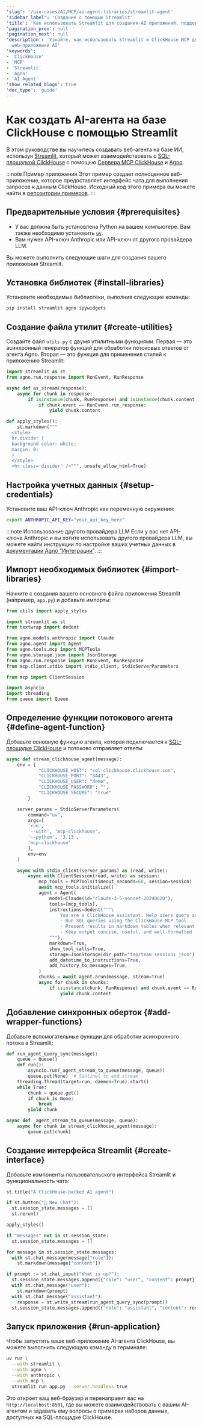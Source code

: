 ```yaml
---
'slug': '/use-cases/AI/MCP/ai-agent-libraries/streamlit-agent'
'sidebar_label': 'Создание с помощью Streamlit'
'title': 'Как использовать Streamlit для создания AI приложений, поддерживающих ClickHouse'
'pagination_prev': null
'pagination_next': null
'description': 'Узнайте, как использовать Streamlit и ClickHouse MCP для создания
  web-приложений AI'
'keywords':
- 'ClickHouse'
- 'MCP'
- 'Streamlit'
- 'Agno'
- 'AI Agent'
'show_related_blogs': true
'doc_type': 'guide'
---
```

# Как создать AI-агента на базе ClickHouse с помощью Streamlit

В этом руководстве вы научитесь создавать веб-агента на базе ИИ, используя [Streamlit](https://streamlit.io/), который может взаимодействовать с [SQL-площадкой ClickHouse](https://sql.clickhouse.com/) с помощью [Сервера MCP ClickHouse](https://github.com/ClickHouse/mcp-clickhouse) и [Agno](https://github.com/agno-agi/agno).

:::note Пример приложения
Этот пример создает полноценное веб-приложение, которое предоставляет интерфейс чата для выполнения запросов к данным ClickHouse.
Исходный код этого примера вы можете найти в [репозитории примеров](https://github.com/ClickHouse/examples/tree/main/ai/mcp/streamlit).
:::

## Предварительные условия {#prerequisites}
- У вас должна быть установлена Python на вашем компьютере.
  Вам также необходимо установить [`uv`](https://docs.astral.sh/uv/getting-started/installation/).
- Вам нужен API-ключ Anthropic или API-ключ от другого провайдера LLM.

Вы можете выполнить следующие шаги для создания вашего приложения Streamlit.

<VerticalStepper headerLevel="h2">

## Установка библиотек {#install-libraries}

Установите необходимые библиотеки, выполнив следующие команды:

```bash
pip install streamlit agno ipywidgets
```

## Создание файла утилит {#create-utilities}

Создайте файл `utils.py` с двумя утилитными функциями. Первая — это
асинхронный генератор функций для обработки потоковых ответов от 
агента Agno. Вторая — это функция для применения стилей к приложению Streamlit:

```python title="utils.py"
import streamlit as st
from agno.run.response import RunEvent, RunResponse

async def as_stream(response):
    async for chunk in response:
        if isinstance(chunk, RunResponse) and isinstance(chunk.content, str):
            if chunk.event == RunEvent.run_response:
                yield chunk.content

def apply_styles():
    st.markdown("""
  <style>
  hr.divider {
  background-color: white;
  margin: 0;
  }
  </style>
  <hr class='divider' />""", unsafe_allow_html=True)
```

## Настройка учетных данных {#setup-credentials}

Установите ваш API-ключ Anthropic как переменную окружения:

```bash
export ANTHROPIC_API_KEY="your_api_key_here"
```

:::note Использование другого провайдера LLM
Если у вас нет API-ключа Anthropic и вы хотите использовать другого провайдера LLM,
вы можете найти инструкции по настройке ваших учетных данных в [документации Agno "Интеграции"](https://docs.agentops.ai/v2/integrations/ag2).
:::

## Импорт необходимых библиотек {#import-libraries}

Начните с создания вашего основного файла приложения Streamlit (например, `app.py`) и добавьте импорты:

```python
from utils import apply_styles

import streamlit as st
from textwrap import dedent

from agno.models.anthropic import Claude
from agno.agent import Agent
from agno.tools.mcp import MCPTools
from agno.storage.json import JsonStorage
from agno.run.response import RunEvent, RunResponse
from mcp.client.stdio import stdio_client, StdioServerParameters

from mcp import ClientSession

import asyncio
import threading
from queue import Queue
```

## Определение функции потокового агента {#define-agent-function}

Добавьте основную функцию агента, которая подключается к [SQL-площадке ClickHouse](https://sql.clickhouse.com/) и потоково отправляет ответы:

```python
async def stream_clickhouse_agent(message):
    env = {
            "CLICKHOUSE_HOST": "sql-clickhouse.clickhouse.com",
            "CLICKHOUSE_PORT": "8443",
            "CLICKHOUSE_USER": "demo",
            "CLICKHOUSE_PASSWORD": "",
            "CLICKHOUSE_SECURE": "true"
        }

    server_params = StdioServerParameters(
        command="uv",
        args=[
        'run',
        '--with', 'mcp-clickhouse',
        '--python', '3.13',
        'mcp-clickhouse'
        ],
        env=env
    )

    async with stdio_client(server_params) as (read, write):
        async with ClientSession(read, write) as session:
            mcp_tools = MCPTools(timeout_seconds=60, session=session)
            await mcp_tools.initialize()
            agent = Agent(
                model=Claude(id="claude-3-5-sonnet-20240620"),
                tools=[mcp_tools],
                instructions=dedent("""\
                    You are a ClickHouse assistant. Help users query and understand data using ClickHouse.
                    - Run SQL queries using the ClickHouse MCP tool
                    - Present results in markdown tables when relevant
                    - Keep output concise, useful, and well-formatted
                """),
                markdown=True,
                show_tool_calls=True,
                storage=JsonStorage(dir_path="tmp/team_sessions_json"),
                add_datetime_to_instructions=True, 
                add_history_to_messages=True,
            )
            chunks = await agent.arun(message, stream=True)
            async for chunk in chunks:
                if isinstance(chunk, RunResponse) and chunk.event == RunEvent.run_response:
                    yield chunk.content
```

## Добавление синхронных оберток {#add-wrapper-functions}

Добавьте вспомогательные функции для обработки асинхронного потока в Streamlit:

```python
def run_agent_query_sync(message):
    queue = Queue()
    def run():
        asyncio.run(_agent_stream_to_queue(message, queue))
        queue.put(None)  # Sentinel to end stream
    threading.Thread(target=run, daemon=True).start()
    while True:
        chunk = queue.get()
        if chunk is None:
            break
        yield chunk

async def _agent_stream_to_queue(message, queue):
    async for chunk in stream_clickhouse_agent(message):
        queue.put(chunk)
```

## Создание интерфейса Streamlit {#create-interface}

Добавьте компоненты пользовательского интерфейса Streamlit и функциональность чата:

```python
st.title("A ClickHouse-backed AI agent")

if st.button("💬 New Chat"):
  st.session_state.messages = []
  st.rerun()

apply_styles()

if "messages" not in st.session_state:
  st.session_state.messages = []

for message in st.session_state.messages:
  with st.chat_message(message["role"]):
    st.markdown(message["content"])

if prompt := st.chat_input("What is up?"):
  st.session_state.messages.append({"role": "user", "content": prompt})
  with st.chat_message("user"):
    st.markdown(prompt)
  with st.chat_message("assistant"):
    response = st.write_stream(run_agent_query_sync(prompt))
  st.session_state.messages.append({"role": "assistant", "content": response})
```

## Запуск приложения {#run-application}

Чтобы запустить ваше веб-приложение AI-агента ClickHouse, вы можете выполнить
следующую команду в терминале:

```bash
uv run \
  --with streamlit \
  --with agno \
  --with anthropic \
  --with mcp \
  streamlit run app.py --server.headless true
```

Это откроет ваш веб-браузер и перенаправит вас на `http://localhost:8501`, где вы
можете взаимодействовать с вашим AI-агентом и задавать ему вопросы о примерах наборов данных,
доступных на SQL-площадке ClickHouse.

</VerticalStepper>